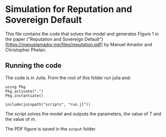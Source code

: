 # Simulation for Reputation and Sovereign Default 

This file contains the code that solves the model and generates Figure 1 in the 
paper ("Reputation and  Sovereign Default")[https://manuelamador.me/files/reputation.pdf] by Manuel Amador and Christopher Phelan. 

## Running the code 

The code is in Julia. From the root of this folder run julia and: 

    using Pkg
    Pkg.activate(".")
    Pkg.instantiate()

    include(joinpath("scripts", "run.jl"))

The script solves the model and outputs the parameters, the value of $T$ and the value of $m$. 

The PDF figure is saved in the `output` folder. 


